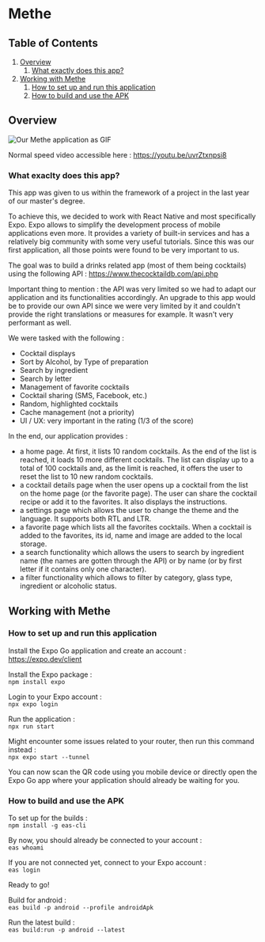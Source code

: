 # Methe

## Table of Contents

1. [Overview](#overview)
    1. [What exactly does this app?](#what-exaclty-does-this-app)
2. [Working with Methe](#working-with-methe)
   1. [How to set up and run this application](#how-to-set-up-and-run-this-application)
   2. [How to build and use the APK](#how-to-build-and-use-the-apk)

## Overview

![Our Methe application as GIF](documents/methe.gif)

Normal speed video accessible here : https://youtu.be/uvrZtxnpsi8

### What exaclty does this app?

This app was given to us within the framework of a project in the last year of our master's degree.

To achieve this, we decided to work with React Native and most specifically Expo. Expo allows to simplify the development process of mobile applications even more. It provides a variety of built-in services and has a relatively big community with some very useful tutorials. Since this was our first application, all those points were found to be very important to us.

The goal was to build a drinks related app (most of them being cocktails) using the following API : https://www.thecocktaildb.com/api.php

Important thing to mention : the API was very limited so we had to adapt our application and its functionalities accordingly. An upgrade to this app would be to provide our own API since we were very limited by it and couldn't provide the right translations or measures for example. It wasn't very performant as well.

We were tasked with the following :
- Cocktail displays
- Sort by Alcohol, by Type of preparation
- Search by ingredient
- Search by letter
- Management of favorite cocktails
- Cocktail sharing (SMS, Facebook, etc.)
- Random, highlighted cocktails
- Cache management (not a priority)
- UI / UX: very important in the rating (1/3 of the score)

In the end, our application provides :
- a home page. At first, it lists 10 random cocktails. As the end of the list is reached, it loads 10 more different cocktails. The list can display up to a total of 100 cocktails and, as the limit is reached, it offers the user to reset the list to 10 new random cocktails.
- a cocktail details page when the user opens up a cocktail from the list on the home page (or the favorite page). The user can share the cocktail recipe or add it to the favorites. It also displays the instructions.
- a settings page which allows the user to change the theme and the language. It supports both RTL and LTR.
- a favorite page which lists all the favorites cocktails. When a cocktail is added to the favorites, its id, name and image are added to the local storage.
- a search functionality which allows the users to search by ingredient name (the names are gotten through the API) or by name (or by first letter if it contains only one character).
- a filter functionality which allows to filter by category, glass type, ingredient or alcoholic status.

## Working with Methe

### How to set up and run this application

Install the Expo Go application and create an account : \
https://expo.dev/client

Install the Expo package : \
`npm install expo`

Login to your Expo account : \
`npx expo login`

Run the application : \
`npx run start`

Might encounter some issues related to your router, then run this command instead : \
`npx expo start --tunnel`

You can now scan the QR code using you mobile device or directly open the Expo Go app where your application should already be waiting for you.

### How to build and use the APK

To set up for the builds : \
`npm install -g eas-cli`

By now, you should already be connected to your account : \
`eas whoami`

If you are not connected yet, connect to your Expo account : \
`eas login`

Ready to go!

Build for android : \
`eas build -p android --profile androidApk`

Run the latest build : \
`eas build:run -p android --latest`
